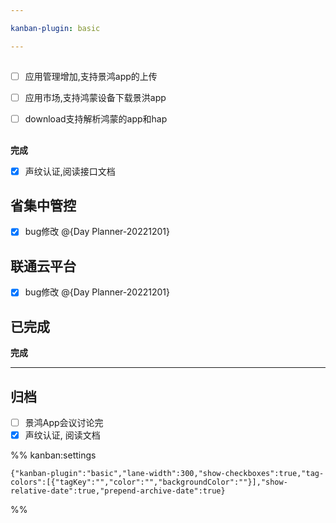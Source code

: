 ```yaml
---

kanban-plugin: basic

---
```


## 

- [ ] 应用管理增加,支持景鸿app的上传
- [ ] 应用市场,支持鸿蒙设备下载景洪app
- [ ] download支持解析鸿蒙的app和hap


## 

**完成**
- [x] 声纹认证,阅读接口文档


## 省集中管控

- [x] bug修改 @{Day Planner-20221201}


## 联通云平台

- [x] bug修改 @{Day Planner-20221201}


## 已完成

**完成**


***

## 归档

- [ ] 景鸿App会议讨论完
- [x] 声纹认证, 阅读文档

%% kanban:settings
```
{"kanban-plugin":"basic","lane-width":300,"show-checkboxes":true,"tag-colors":[{"tagKey":"","color":"","backgroundColor":""}],"show-relative-date":true,"prepend-archive-date":true}
```
%%